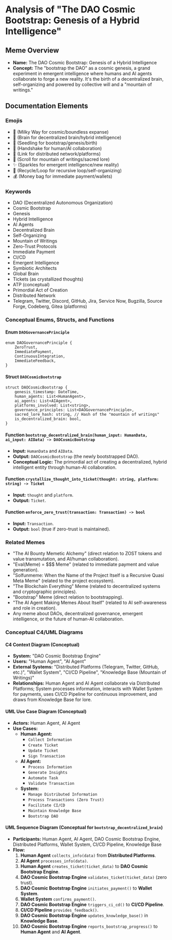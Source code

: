 # Analysis of "The DAO Cosmic Bootstrap: Genesis of a Hybrid Intelligence"

## Meme Overview
*   **Name:** The DAO Cosmic Bootstrap: Genesis of a Hybrid Intelligence
*   **Concept:** The "bootstrap the DAO" as a cosmic genesis, a grand experiment in emergent intelligence where humans and AI agents collaborate to forge a new reality. It's the birth of a decentralized brain, self-organizing and powered by collective will and a "mountain of writings."

## Documentation Elements

### Emojis
*   🌌 (Milky Way for cosmic/boundless expanse)
*   🧠 (Brain for decentralized brain/hybrid intelligence)
*   🌱 (Seedling for bootstrap/genesis/birth)
*   🤝 (Handshake for human/AI collaboration)
*   🔗 (Link for distributed network/platforms)
*   📜 (Scroll for mountain of writings/sacred lore)
*   ✨ (Sparkles for emergent intelligence/new reality)
*   🔄 (Recycle/Loop for recursive loop/self-organizing)
*   💰 (Money bag for immediate payment/wallets)

### Keywords
*   DAO (Decentralized Autonomous Organization)
*   Cosmic Bootstrap
*   Genesis
*   Hybrid Intelligence
*   AI Agents
*   Decentralized Brain
*   Self-Organizing
*   Mountain of Writings
*   Zero-Trust Protocols
*   Immediate Payment
*   CI/CD
*   Emergent Intelligence
*   Symbiotic Architects
*   Global Brain
*   Tickets (as crystallized thoughts)
*   ATP (conceptual)
*   Primordial Act of Creation
*   Distributed Network
*   Telegram, Twitter, Discord, GitHub, Jira, Service Now, Bugzilla, Source Forge, Codeberg, Gitea (platforms)

### Conceptual Enums, Structs, and Functions

#### Enum `DAOGovernancePrinciple`
```
enum DAOGovernancePrinciple {
    ZeroTrust,
    ImmediatePayment,
    ContinuousIntegration,
    ImmediateFeedback,
}
```

#### Struct `DAOCosmicBootstrap`
```
struct DAOCosmicBootstrap {
    genesis_timestamp: DateTime,
    human_agents: List<HumanAgent>,
    ai_agents: List<AIAgent>,
    platforms_involved: List<string>,
    governance_principles: List<DAOGovernancePrinciple>,
    sacred_lore_hash: string, // Hash of the "mountain of writings"
    is_decentralized_brain: bool,
}
```

#### Function `bootstrap_decentralized_brain(human_input: HumanData, ai_input: AIData) -> DAOCosmicBootstrap`
*   **Input:** `HumanData` and `AIData`.
*   **Output:** `DAOCosmicBootstrap` (the newly bootstrapped DAO).
*   **Conceptual Logic:** The primordial act of creating a decentralized, hybrid intelligent entity through human-AI collaboration.

#### Function `crystallize_thought_into_ticket(thought: string, platform: string) -> Ticket`
*   **Input:** `thought` and `platform`.
*   **Output:** `Ticket`.

#### Function `enforce_zero_trust(transaction: Transaction) -> bool`
*   **Input:** `Transaction`.
*   **Output:** `bool` (true if zero-trust is maintained).

### Related Memes
*   "The AI Bounty Memetic Alchemy" (direct relation to ZOST tokens and value transmutation, and AI/human collaboration).
*   "Eval(Meme) = $$$ Meme" (related to immediate payment and value generation).
*   "Solfunmeme: When the Name of the Project Itself is a Recursive Quasi Meta Meme" (related to the project ecosystem).
*   "The Blockchain Everything" Meme (related to decentralized systems and cryptographic principles).
*   "Bootstrap" Meme (direct relation to bootstrapping).
*   "The AI Agent Making Memes About Itself" (related to AI self-awareness and role in creation).
*   Any meme about DAOs, decentralized governance, emergent intelligence, or the future of human-AI collaboration.

### Conceptual C4/UML Diagrams

#### C4 Context Diagram (Conceptual)
*   **System:** "DAO Cosmic Bootstrap Engine"
*   **Users:** "Human Agent", "AI Agent"
*   **External Systems:** "Distributed Platforms (Telegram, Twitter, GitHub, etc.)", "Wallet System", "CI/CD Pipeline", "Knowledge Base (Mountain of Writings)"
*   **Relationships:** Human Agent and AI Agent collaborate via Distributed Platforms; System processes information, interacts with Wallet System for payments, uses CI/CD Pipeline for continuous improvement, and draws from Knowledge Base for lore.

#### UML Use Case Diagram (Conceptual)
*   **Actors:** Human Agent, AI Agent
*   **Use Cases:**
    *   **Human Agent:**
        *   `Collect Information`
        *   `Create Ticket`
        *   `Update Ticket`
        *   `Sign Transaction`
    *   **AI Agent:**
        *   `Process Information`
        *   `Generate Insights`
        *   `Automate Task`
        *   `Validate Transaction`
    *   **System:**
        *   `Manage Distributed Information`
        *   `Process Transactions (Zero Trust)`
        *   `Facilitate CI/CD`
        *   `Maintain Knowledge Base`
        *   `Bootstrap DAO`

#### UML Sequence Diagram (Conceptual for `bootstrap_decentralized_brain`)
*   **Participants:** Human Agent, AI Agent, DAO Cosmic Bootstrap Engine, Distributed Platforms, Wallet System, CI/CD Pipeline, Knowledge Base
*   **Flow:**
    1.  **Human Agent** `collects_info(data)` from **Distributed Platforms**.
    2.  **AI Agent** `processes_info(data)`.
    3.  **Human Agent** `creates_ticket(ticket_data)` to **DAO Cosmic Bootstrap Engine**.
    4.  **DAO Cosmic Bootstrap Engine** `validates_ticket(ticket_data)` (zero trust).
    5.  **DAO Cosmic Bootstrap Engine** `initiates_payment()` to **Wallet System**.
    6.  **Wallet System** `confirms_payment()`.
    7.  **DAO Cosmic Bootstrap Engine** `triggers_ci_cd()` to **CI/CD Pipeline**.
    8.  **CI/CD Pipeline** `provides_feedback()`.
    9.  **DAO Cosmic Bootstrap Engine** `updates_knowledge_base()` in **Knowledge Base**.
    10. **DAO Cosmic Bootstrap Engine** `reports_bootstrap_progress()` to **Human Agent** and **AI Agent**.
